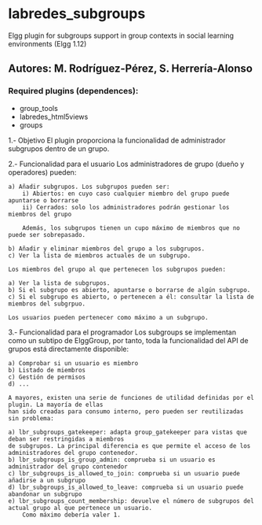 # labredes_subgroups
Elgg plugin for subgroups support in group contexts in social learning environments (Elgg 1.12)
## Autores: M. Rodríguez-Pérez, S. Herrería-Alonso
### Required plugins (dependences): 
- group_tools
- labredes_html5views
- groups

1.- Objetivo
	El plugin proporciona la funcionalidad de administrador subgrupos dentro de un grupo.

2.- Funcionalidad para el usuario
	Los administradores de grupo (dueño y operadores) pueden:
	
	a) Añadir subgrupos. Los subgrupos pueden ser:
		i) Abiertos: en cuyo caso cualquier miembro del grupo puede apuntarse o borrarse
		ii) Cerrados: solo los administradores podrán gestionar los miembros del grupo
		
		Además, los subgrupos tienen un cupo máximo de miembros que no puede ser sobrepasado.
		
	b) Añadir y eliminar miembros del grupo a los subgrupos.
	c) Ver la lista de miembros actuales de un subgrupo.
	
	Los miembros del grupo al que pertenecen los subgrupos pueden:
	
	a) Ver la lista de subgrupos.
	b) Si el subgrupo es abierto, apuntarse o borrarse de algún subgrupo.
	c) Si el subgrupo es abierto, o pertenecen a él: consultar la lista de miembros del subgrpuo.
	
	Los usuarios pueden pertenecer como máximo a un subgrupo.
	
3.- Funcionalidad para el programador
	Los subgroups se implementan como un subtipo de ElggGroup, por tanto, toda la funcionalidad del
API de grupos está directamente disponible:
	
	a) Comprobar si un usuario es miembro
	b) Listado de miembros
	c) Gestión de permisos
	d) ...
	
	A mayores, existen una serie de funciones de utilidad definidas por el plugin. La mayoría de ellas
	han sido creadas para consumo interno, pero pueden ser reutilizadas sin problema:
	
	a) lbr_subgroups_gatekeeper: adapta group_gatekeeper para vistas que deban ser restringidas a miembros
	de subgrupos. La principal diferencia es que permite el acceso de los administradores del grupo contenedor.
	b) lbr_subgroups_is_group_admin: comprueba si un usuario es administrador del grupo contenedor
	c) lbr_subgroups_is_allowed_to_join: comprueba si un usuario puede añadirse a un subgrupo
	d) lbr_subgroups_is_allowed_to_leave: comprueba si un usuario puede abandonar un subgrupo
	e) lbr_subgroups_count_membership: devuelve el número de subgrupos del actual grupo al que pertenece un usuario.
		Como máximo debería valer 1.
